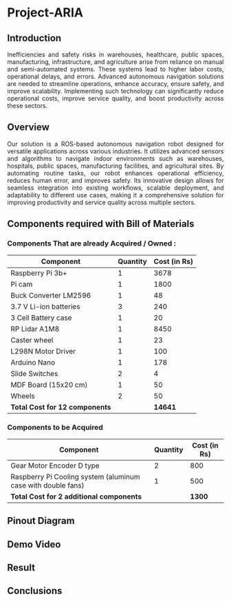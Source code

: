 # Project-ARIA
## Introduction
<p align="justify">
Inefficiencies and safety risks in warehouses, healthcare, public spaces, manufacturing, infrastructure, and agriculture arise from reliance on manual and semi-automated systems. These systems lead to higher labor costs, operational delays, and errors. Advanced autonomous navigation solutions are needed to streamline operations, enhance accuracy, ensure safety, and improve scalability. Implementing such technology can significantly reduce operational costs, improve service quality, and boost productivity across these sectors.

## Overview
<p align="justify">
Our solution is a ROS-based autonomous navigation robot designed for versatile applications across various industries. It utilizes advanced sensors and algorithms to navigate indoor environments such as warehouses, hospitals, public spaces, manufacturing facilities, and agricultural sites. By automating routine tasks, our robot enhances operational efficiency, reduces human error, and improves safety. Its innovative design allows for seamless integration into existing workflows, scalable deployment, and adaptability to different use cases, making it a comprehensive solution for improving productivity and service quality across multiple sectors.

## Components required with Bill of Materials
### Components That are already  Acquired / Owned :

| Component                               | Quantity | Cost (in Rs) |
|-----------------------------------------|----------|--------------|
| Raspberry Pi 3b+                        | 1        | 3678         |
| Pi cam                                  | 1        | 1800         |
| Buck Converter LM2596                   | 1        | 48           |
| 3.7 V Li-ion batteries                  | 3        | 240          |
| 3 Cell Battery case                     | 1        | 20           |
| RP Lidar A1M8                           | 1        | 8450         |
| Caster wheel                            | 1        | 23           |
| L298N Motor Driver                      | 1        | 100          |
| Arduino Nano                            | 1        | 178          |
| Slide Switches                          | 2        | 4            |
| MDF Board (15x20 cm)                    | 1        | 50           |
| Wheels                                  | 2        | 50           |
| **Total Cost for 12 components**        |          | **14641**    |

### Components to be Acquired

| Component                                                         | Quantity | Cost (in Rs) |
|-------------------------------------------------------------------|----------|--------------|
| Gear Motor Encoder D type                                         | 2        | 800          |
| Raspberry Pi Cooling system (aluminum case with double fans)      | 1        | 500          |
| **Total Cost for 2 additional components**                        |          | **1300**     |

## Pinout Diagram
## Demo Video
## Result
## Conclusions

